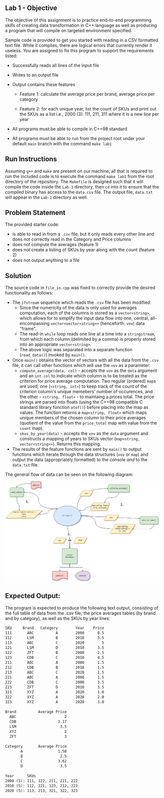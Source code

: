 ## Lab 1 - Objective

The objective of this assignment is to practice end-to-end programming skills of creating data transformation in C++ language as well as producing a program that will compile on targeted environment specified.

Sample code is provided to get you started with reading in a CSV formatted text file. While it complies, there are logical errors that currently render it useless. You are assigned to fix this program to support the requirements listed:

- Successfully reads all lines of the input file

- Writes to an output file

- Output contains these features

    - Feature 1: calculate the average price per brand, average price per category

    - Feature 2: for each unique year, list the count of SKUs and print out the SKUs as a list i.e., 2000 (3): 111, 211, 311 where it is a new line per year

- All programs must be able to compile in C++98 standard

- All programs must be able to run from the project root under your default `main` branch with the command `make lab1`

## Run Instructions

Assuming `g++` and `make` are present on our machine, all that is required to run the included code is to execute the command `make lab1` from the root directory of the repository. The `Makefile` is designed such that it will compile the code inside the `Lab-1` directory, then `cd` into it to ensure that the compiled binary has access to the `data.csv` file. The output file, `data.txt` will appear in the `Lab-1` directory as well.

## Problem Statement

The provided starter code:
- is able to read in from a `.csv` file, but it only reads every other line and does not correctly read in the Category and Price columns
- does not compute the averages (feature 1)
- does not create a listing of SKUs by year along with the count (feature 2)
- does not output anything to a file

## Solution

The source code in `file_in.cpp` was fixed to correctly provide the desired functionality as follows:
- The `ifstream` sequence which reads the `.csv` file has been modified:
    - Since the numericity of the data is only used for averages computation, each of the columns is stored as a `vector<string>`, which allows for to simplify the input data flow into one, central, all-encompassing `vector<vector<string>>` (henceforth: `vov`) data "frame". 
    - The read-in `while` loop reads one line at a time into a `stringstream`, from which each column (delimited by a comma) is properly stored into an appropriate `vector<string>`.
    - The above logic was separated into a separate function (`read_data()`) invoked by `main()`.
- Once `main()` obtains the vector of vectors with all the data from the `.csv` file, it can call other functions which will use the `vov` as a parameter:
    - `compute_average(data, col)` - accepts the `vov` as the `data` argument and an `int col` to indicate which column is to be treated as the criterion for price average computation. Two regular (ordered) `map`s are used; one (`<string, int>`) to keep track of the count of the criterion column's unique memebers' number of occurences, and the other - `<string, float>` - to maintaing a prices total. The price strings are parsed into floats (using the C++98 compatible C standard library function `atof()`) before placing into the map as values. The function returns a `map<string, float>` which maps unique members of the chosen column to their price averages (quotient of the value from the `price_total` map with value from the `count` map).
    - `skus_by_year(data)` - accepts the `vov` as the `data` argument and constructs a mapping of years to SKUs vector (`map<string, vector<string>>`). Returns this mapping.
- The results of the feature functions are sent by `main()` to output functions which iterate through the data structures (`vov` or `map`) and output the data (appropriately formatted) to the console *and* to the `data.txt` file.

The general flow of data can be seen on the following diagram:

![png](dataflow_diagram.png)

## Expected Output:

The program is expected to produce the following text output, consisting of the full table of data from the .csv file, the price averages tables (by brand and by category), as well as the SKUs by year lines: 

```
SKU     Brand   Category        Year    Price
111       ABC          A        2000      0.5
112       LSM          B        2010      3.5
113       ABC          C        2020        5
121       LSM          D        2010      3.5
122       ZFT          B        2000      2.5
123       CDB          C        2010      4.5
211       ABC          A        2000      1.5
212       CDB          B        2010      1.5
213       ABC          C        2020      1.5
221       ABC          A        2000      1.5
222       CDB          C        2000      3.5
223       ZFT          D        2010      3.5
321       XYZ          A        2020      1.0
322       XYZ          A        2020      2.0
323       XYZ          A        2020      3.0

Brand          Average Price
  ABC                      2
  CDB                   3.17
  LSM                    3.5
  XYZ                      2
  ZFT                      3

Category       Average Price
       A                1.58
       B                 2.5
       C                3.62
       D                 3.5

Year      SKUs
2000 (5): 111, 122, 211, 221, 222
2010 (5): 112, 121, 123, 212, 223
2020 (5): 113, 213, 321, 322, 323
```
